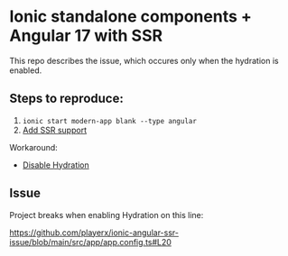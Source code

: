 # Ionic standalone components + Angular 17 with SSR

This repo describes the issue, which occures only when the hydration is enabled.

## Steps to reproduce:
1. `ionic start modern-app blank --type angular`
2. [Add SSR support](https://github.com/playerx/ionic-angular-ssr-issue/commit/454a742e1e2f3c9a607ca1835a9c89a24af3c832)

Workaround:
* [Disable Hydration](https://github.com/playerx/ionic-angular-ssr-issue/commit/ff1f73bddfb3c5281448ddc5939daa79494561fd)


## Issue
Project breaks when enabling Hydration on this line:

https://github.com/playerx/ionic-angular-ssr-issue/blob/main/src/app/app.config.ts#L20


